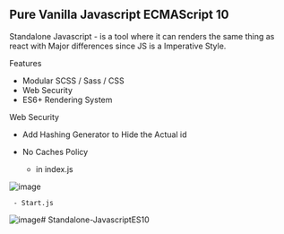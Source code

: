 
## Pure Vanilla Javascript ECMAScript 10

Standalone Javascript - is a tool where it can renders the same thing as react with Major differences since JS is a Imperative Style.

Features

  - Modular SCSS / Sass / CSS
  - Web Security
  - ES6+ Rendering System

Web Security
  - Add Hashing Generator to Hide the Actual id
  - No Caches Policy
        
       

     - in index.js

![image](https://github.com/Renstrio24p/Standalone-JavascriptES10/assets/123795328/423c9c1a-bb77-4528-bf90-cb714d98bf53)

     - Start.js
        
![image](https://github.com/Renstrio24p/Standalone-JavascriptES10/assets/123795328/45f3a25f-9489-4498-8b97-e910ac18ae3a)﻿# Standalone-JavascriptES10

    

        





